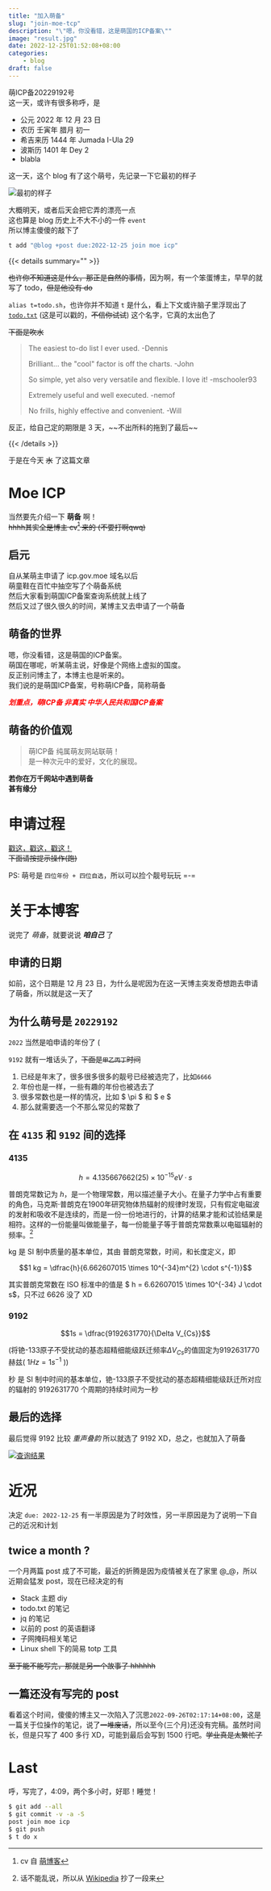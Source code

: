 ```yaml
---
title: "加入萌备"
slug: "join-moe-tcp"
description: "\"嗯，你没看错，这是萌国的ICP备案\""
image: "result.jpg"
date: 2022-12-25T01:52:08+08:00
categories:
    - blog
draft: false
---
```


萌ICP备20229192号  
这一天，或许有很多称呼，是  
* 公元 2022 年 12 月 23 日
* 农历 壬寅年 腊月 初一
* 希吉来历 1444 年 Jumada I-Ula 29
* 波斯历 1401 年 Dey 2
* blabla

这一天，这个 blog 有了这个萌号，先记录一下它最初的样子

![最初的样子](earliest.jpg)

大概明天，或者后天会把它弄的漂亮一点  
这也算是 blog 历史上不大不小的一件 `event`  
所以博主傻傻的敲下了

```bash
t add "@blog +post due:2022-12-25 join moe icp"
```
{{< details summary="" >}}

<p><s>也许你不知道这是什么，那正是自然的事情</s>，因为啊，有一个笨蛋博主，早早的就写了 todo，<s>但是他没有 do</s></p>

<p><code>alias t=todo.sh</code>，也许你并不知道 <code>t</code> 是什么，看上下文或许脑子里浮现出了 <a href="http://todotxt.org"><code>todo.txt</code></a> (这是可以戳的，<s>不信你试试</s>) 这个名字，它真的太出色了</p>

<p><s>下面是吹水</s></p>

<blockquote>
    <p>The easiest to-do list I ever used. -Dennis</p><p>Brilliant... the &quot;cool&quot; factor is off the charts. -John</p>
    <p>So simple, yet also very versatile and flexible. I love it! -mschooler93</p>
    <p>Extremely useful and well executed. -nemof</p>
    <p>No frills, highly effective and convenient. -Will</p>
</blockquote>

<p>反正，给自己定的期限是 3 天，~~不出所料的拖到了最后~~</p>

{{< /details >}}

于是在今天 ~~水~~ 了这篇文章

# Moe ICP

当然要先介绍一下 **萌备** 啊！  
~~hhhh其实全是博主 cv[^1] 来的 (不要打啊qwq)~~

[^1]: cv 自 [萌博客](https://moe.blog/icp.html)

## 启元

自从某萌主申请了 icp.gov.moe 域名以后  
萌童鞋在百忙中抽空写了个萌备系统  
然后大家看到萌国ICP备案查询系统就上线了  
然后又过了很久很久的时间，某博主又去申请了一个萌备

## 萌备的世界

嗯，你没看错，这是萌国的ICP备案。  
萌国在哪呢，听某萌主说，好像是个网络上虚拟的国度。  
反正别问博主了，本博主也是听来的。  
我们说的是萌国ICP备案，号称萌ICP备，简称萌备

<p style="color:red"><b><i>划重点，萌ICP备 非真实 中华人民共和国ICP备案</i></b></p>

## 萌备的价值观

> 萌ICP备 纯属萌友网站联萌！  
> 是一种次元中的爱好，文化的展现。

**若你在万千网站中遇到萌备**  
**甚有缘分**

# 申请过程

[戳这，戳这，戳这！](https://icp.gov.moe/join.php)  
~~下面请按提示操作(跑)~~

PS: 萌号是 `四位年份 + 四位自选`，所以可以捡个靓号玩玩 =-=

# 关于本博客

说完了 *萌备*，就要说说 ***咱自己*** 了

## 申请的日期

如前，这个日期是 12 月 23 日，为什么是呢因为在这一天博主突发奇想跑去申请了萌备，所以就是这一天了

## 为什么萌号是 `20229192`

`2022` 当然是咱申请的年份了 (

`9192` 就有一堆话头了，~~下面是`甲乙丙丁`时间~~

1. 已经是年末了，很多很多很多的靓号已经被选完了，比如`6666`
2. 年份也是一样，一些有趣的年份也被选去了
3. 很多常数也是一样的情况，比如 $ \pi $ 和 $ e $
4. 那么就需要选一个不那么常见的常数了

## 在  `4135` 和 `9192` 间的选择

### 4135

$$h = 4.135667662(25)\times 10^{-15} eV \cdot s$$

普朗克常数记为 $h$，是一个物理常数，用以描述量子大小。在量子力学中占有重要的角色，马克斯·普朗克在1900年研究物体热辐射的规律时发现，只有假定电磁波的发射和吸收不是连续的，而是一份一份地进行的，计算的结果才能和试验结果是相符。这样的一份能量叫做能量子，每一份能量子等于普朗克常数乘以电磁辐射的频率。[^2]

kg 是 SI 制中质量的基本单位，其由 普朗克常数，时间，和长度定义，即

$$1 kg = \dfrac{h}{6.662607015 \times 10^{-34}m^{2} \cdot s^{-1}}$$

[^2]: 话不能乱说，所以从 [Wikipedia](https://zh.m.wikipedia.org/wiki/普朗克常数) 抄了一段来

其实普朗克常数在 ISO 标准中的值是 $ h = 6.62607015 \times 10^{-34} J \cdot s$，只不过 6626 没了 XD

### 9192

$$1s = \dfrac{9192631770}{\Delta V_{Cs}}$$
 
(将铯-133原子不受扰动的基态超精细能级跃迁频率$\Delta V_{Cs}$的值固定为9192631770赫兹( $1Hz = 1 s^{-1}$ ))

秒 是 SI 制中时间的基本单位，铯-133原子不受扰动的基态超精细能级跃迁所对应的辐射的 9192631770 个周期的持续时间为一秒

## 最后的选择

最后觉得 9192 比较 *重声叠韵* 所以就选了 9192 XD，总之，也就加入了萌备

[![查询结果](result.jpg)](https://icp.gov.moe/?keyword=20229192)

# 近况

决定 `due: 2022-12-25` 有一半原因是为了时效性，另一半原因是为了说明一下自己的近况和计划

## twice a month ?

一个月两篇 post 成了不可能，最近的折腾是因为疫情被关在了家里 @\_@，所以近期会猛发 post，现在已经决定的有

* Stack 主题 diy
* todo.txt 的笔记
* jq 的笔记
* 以前的 post 的英语翻译
* 子网掩码相关笔记
* Linux shell 下的简易 totp 工具

~~至于能不能写完，那就是另一个故事了 hhhhhh~~

## 一篇还没有写完的 post

看着这个时间，傻傻的博主又一次陷入了沉思`2022-09-26T02:17:14+08:00`，这是一篇关于位操作的笔记，说了~~一堆废话~~，所以至今(三个月)还没有完稿。虽然时间长，但是只写了 400 多行 XD，可能到最后会写到 1500 行吧。~~学业真是太繁忙了~~

# Last

呼，写完了，4:09，两个多小时，好耶！睡觉！

```bash
$ git add --all
$ git commit -v -a -S
post join moe icp
$ git push
$ t do x
```